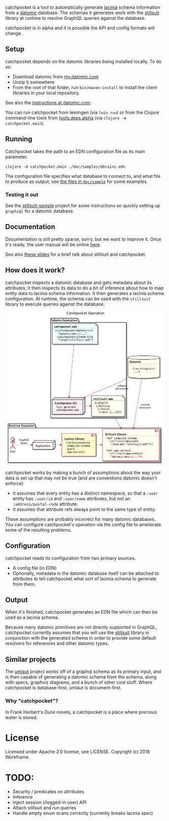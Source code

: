 catchpocket is a tool to automatically generate
[lacinia](https://github.com/walmartlabs/lacinia) schema information
from a [datomic](http://www.datomic.com/) database. The schemas it
generates work with the [stillsuit](https://github.com/workframers/stillsuit)
library at runtime to resolve GraphQL queries against the database.

catchpocket is in alpha and it is possible the API and config formats will change.

## Setup

catchpocket depends on the datomic libraries being installed locally. To do so:

- Download datomic from [my.datomic.com](https://my.datomic.com/downloads)
- Unzip it somewhere
- From the root of that folder, run `bin/maven-install` to install the
  client libraries in your local repository.

See also the [instructions at datomic.com](https://docs.datomic.com/on-prem/integrating-peer-lib.html#maven-setup).

You can run catchpocket from leiningen (via `lein run`) or from the Clojure
command-line tools from [tools.deps.alpha](https://github.com/clojure/tools.deps.alpha)
(via `clojure -m catchpocket.main`).

## Running

Catchpocket takes the path to an EDN configuration file as its main parameter.

```
clojure -m catchpocket.main ./doc/samples/mbrainz.edn
```

The configuration file specifies what database to connect to, and what file
to produce as output; see
[the files in `doc/sample`](https://github.com/workframers/catchpocket/tree/develop/doc/samples)
for some examples.

### Testing it out

See the [stillsuit-sample](https://github.com/workframers/stillsuit-sample)
project for some instructions on quickly setting up `graphiql` for a datomic
database.

## Documentation

Documentation is still pretty sparse, sorry, but we want to improve it.
Once it's ready, the user manual will be online
[here](http://docs.workframe.com/catchpocket/current/manual/).

See also [these slides](http://docs.workframe.com/catchpocket/current/slides/)
for a brief talk about stillsuit and catchpocket.

## How does it work?

catchpocket inspects a datomic database and gets metadata about its attributes;
it then inspects its data to do a bit of inference about how to map entity data
to lacinia schema information. It then generates a lacinia schema configuration.
At runtime, the schema can be used with the `stillsuit` library to execute
queries against the database.

![Overview diagram](doc/image/overview.png "Overview")

catchpocket works by making a bunch of assumptions about the way your data
is set up that may not be true (and are conventions datomic doesn't enforce):

- It assumes that every entity has a distinct namespace, so that a `:user`
  entity has `:user/id` and `:user/name` attributes, but not an
  `:address/postal-code` attribute.
- It assumes that attribute refs always point to the same type of entity.

These assumptions are probably incorrect for many datomic databases. You can
configure catchpocket's operation via the config file to ameliorate some
of the resulting problems.

## Configuration

catchpocket reads its configuration from two primary sources.

- A config file (in EDN)
- Optionally, metadata in the datomic database itself can be attached to
  attributes to tell catchpocket what sort of lacinia schema to generate
  from them.

## Output

When it's finished, catchpocket generates an EDN file which can then be used
as a lacinia schema.

Because many datomic primitives are not directly supported in GraphQL,
catchpocket currently assumes that you will use the
[stillsuit](https://github.com/workframers/stillsuit) library in conjunction
with the generated schema in order to provide some default resolvers for
references and other datomic types.

## Similar projects

The [umlaut](https://github.com/workco/umlaut) project works off of a graphql
schema as its primary input, and is then capable of generating a datomic schema
from the schema, along with specs, graphviz diagrams, and a bunch of other
cool stuff. Where catchpocket is database-first, umlaut is document-first.

### Why "catchpocket"?

In Frank Herbert's _Dune_ novels, a catchpocket is a place where precious water
is stored.

# License

Licensed under Apache 2.0 license, see LICENSE. Copyright (c) 2018 Workframe.

# TODO:
- Security / predicates on attributes
- Inference
- Inject session (/logged-in user) API
- Attach stillsuit and run queries
- Handle empty enum scans correctly (currently breaks lacinia spec)
